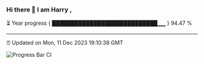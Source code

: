 ### Hi there 👋 I am Harry , 

⏳ Year progress { ████████████████████████████▁▁ } 94.47 %

---

⏰ Updated on Mon, 11 Dec 2023 19:10:38 GMT

![Progress Bar CI](https://github.com/duykhang68/duykhang68/workflows/Progress%20Bar%20CI/badge.svg)
